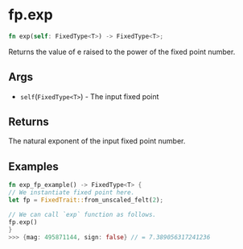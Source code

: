 # fp.exp

```rust
fn exp(self: FixedType<T>) -> FixedType<T>;
```

Returns the value of e raised to the power of the fixed point number.

## Args

* `self`(`FixedType<T>`) - The input fixed point

## Returns

The natural exponent of the input fixed point number.

## Examples

```rust
fn exp_fp_example() -> FixedType<T> {
// We instantiate fixed point here.
let fp = FixedTrait::from_unscaled_felt(2);

// We can call `exp` function as follows.
fp.exp()
}
>>> {mag: 495871144, sign: false} // = 7.389056317241236
```
